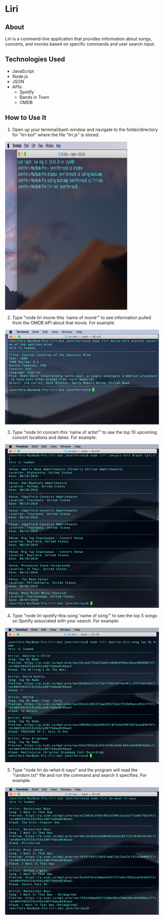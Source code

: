 # Liri

## About 

Liri is a command-line application that provides information about songs, concerts, and movies based on specific commands and user search input. 

## Technologies Used 

* JavaScript
* Node.js
* JSON
* APIs: 
    * Spotify
    * Bands in Town
    * OMDB

## How to Use It

1. Open up your terminal/bash window and navigate to the folder/directory for "liri-bot" where the file "liri.js" is stored. 

<img src="images/liri-bot-1.png" alt="Terminal window showing liri-bot directory" style="width:400px;height:550px;">

2. Type "node liri movie-this 'name of movie'" to see information pulled from the OMDB API about that movie. For example: 

<img src="images/liri-bot-2.png" alt="Terminal window showing movie info for 'Eternal Sunshine of the Spotless Mind'">

3. Type "node liri concert-this 'name of artist'" to see the top 10 upcoming concert locations and dates. For example: 

<img src="images/liri-bot-3.png" alt="Terminal window showing upcoming concert info for 'Brandi Carlile'">

4. Type "node liri spotify-this-song 'name of song'" to see the top 5 songs on Spotify associated with your search. For example: 

<img src="images/liri-bot-4.png" alt="Terminal window showing Spotify songs associated with 'Say My Name'">

5. Type "node liri do-what-it-says" and the program will read the "random.txt" file and run the command and search it specifies. For example: 

<img src="images/liri-bot-5.png" alt="Terminal window showing the do-what-it-says command running 'spotify-this-song, I Want it That Way'">